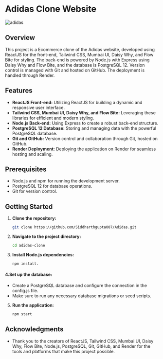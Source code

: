 # Adidas Clone Website

![adidas](https://github.com/Siddharthgupta007/Adidas/assets/118587047/396b3456-5010-45d5-b275-65252919cf2f)


## Overview

This project is a Ecommerce clone of the Adidas website, developed using ReactJS for the front-end, Tailwind CSS, Mumbai UI, Daisy Why, and Flow Bite for styling. The back-end is powered by Node.js with Express using Daisy Why and Flow Bite, and the database is PostgreSQL 12. Version control is managed with Git and hosted on GitHub. The deployment is handled through Render.

## Features

- **ReactJS Front-end:** Utilizing ReactJS for building a dynamic and responsive user interface.
- **Tailwind CSS, Mumbai UI, Daisy Why, and Flow Bite:** Leveraging these libraries for efficient and modern styling.
- **Node.js Back-end:** Using Express to create a robust back-end structure.
- **PostgreSQL 12 Database:** Storing and managing data with the powerful PostgreSQL database.
- **Git and GitHub:** Version control and collaboration through Git, hosted on GitHub.
- **Render Deployment:** Deploying the application on Render for seamless hosting and scaling.

## Prerequisites

- Node.js and npm for running the development server.
- PostgreSQL 12 for database operations.
- Git for version control.

## Getting Started

1. **Clone the repository:**
   ```bash
   git clone https://github.com/Siddharthgupta007/Adidas.git

2. **Navigate to the project directory:**
   ```bash
   cd adidas-clone

3. **Install Node.js dependencies:**
   ```bash
   npm install.


#### 4.Set up the database:

- Create a PostgreSQL database and configure the connection in the config.js file.
- Make sure to run any necessary database migrations or seed scripts.


5. **Run the application:**
   ```bash
   npm start
## Acknowledgments

- Thank you to the creators of ReactJS, Tailwind CSS, Mumbai UI, Daisy Why, Flow Bite, Node.js, PostgreSQL, Git, GitHub, and Render for the tools and platforms that make this project possible.
